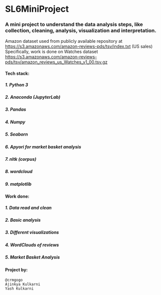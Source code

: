 # SL6MiniProject
### A mini project to understand the data analysis steps, like collection, cleaning, analysis, visualization and interpretation.

Amazon dataset used from publicly available repository at https://s3.amazonaws.com/amazon-reviews-pds/tsv/index.txt (US sales)
Specifically, work is done on Watches dataset https://s3.amazonaws.com/amazon-reviews-pds/tsv/amazon_reviews_us_Watches_v1_00.tsv.gz

#### Tech stack:
#####	1. Python 3  
#####	2. Anaconda (JupyterLab)  
#####	3. Pandas  
#####	4. Numpy  
##### 	5. Seaborn  
#####	6. Apyori for market basket analysis  
#####	7. nltk (corpus)  
#####	8. wordcloud  
#####	9. matplotlib  

#### Work done:
#####	1. Data read and clean  
#####	2. Basic analysis  
#####	3. Different visualizations  
#####	4. WordClouds of reviews  
#####	5. Market Basket Analysis  

#### Project by:
	@crmgogo
	Ajinkya Kulkarni
	Yash Kulkarni
